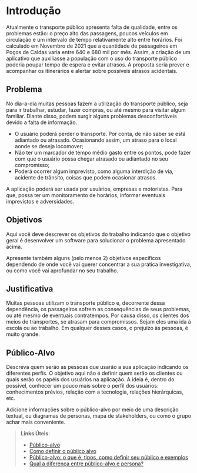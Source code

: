 # Introdução

Atualmente o transporte público apresenta falta de qualidade, entre os problemas estão: o preço alto das passagens, poucos veículos em circulação e um intervalo de tempo relativamente alto entre horários. Foi calculado em Novembro de 2021 que a quantidade de passageiros em Poços de Caldas varia entre 640 e 680 mil por mês. Assim, a criação de um aplicativo que auxiliasse a população com o uso do transporte público poderia poupar tempo de espera e evitar atrasos. A proposta seria prever e acompanhar os itinerários e alertar sobre possíveis atrasos acidentais.

## Problema
No dia-a-dia muitas pessoas fazem a utilização do transporte público, seja para ir trabalhar, estudar, fazer compras, ou até mesmo para visitar algum familiar. Diante disso, podem surgir alguns problemas desconfortáveis devido a falta de informação. 

- O usuário poderá perder o transporte. Por conta, de não saber se está adiantado ou atrasado. Ocasionando assim, um atraso para o local aonde se deseja locomover;
- Não ter um marcador de tempo médio gasto entre os pontos, pode fazer com que o usuário possa chegar atrasado ou adiantado no seu compromisso;
- Poderá ocorrer algum imprevisto, como alguma interdição de via, acidente de trânsito, coisas que podem ocasionar atrasos.

A aplicação poderá ser usada por usuários, empresas e motoristas. Para que, possa ter um monitoramento de horários, informar eventuais imprevistos e adversidades.

## Objetivos

Aqui você deve descrever os objetivos do trabalho indicando que o objetivo geral é desenvolver um software para solucionar o problema apresentado acima. 

Apresente também alguns (pelo menos 2) objetivos específicos dependendo de onde você vai querer concentrar a sua prática investigativa, ou como você vai aprofundar no seu trabalho.
 
## Justificativa

Muitas pessoas utilizam o transporte público e, decorrente dessa dependência, os passageiros sofrem as consequências de seus problemas, ou até mesmo de eventuais contratempos.
Por causa disso, os clientes dos meios de transportes, se atrasam para compromissos. Sejam eles uma ida à escola ou ao trabalho. Em qualquer desses casos, o prejuízo às pessoas, é muito grande.

## Público-Alvo

Descreva quem serão as pessoas que usarão a sua aplicação indicando os diferentes perfis. O objetivo aqui não é definir quem serão os clientes ou quais serão os papéis dos usuários na aplicação. A ideia é, dentro do possível, conhecer um pouco mais sobre o perfil dos usuários: conhecimentos prévios, relação com a tecnologia, relações
hierárquicas, etc.

Adicione informações sobre o público-alvo por meio de uma descrição textual, ou diagramas de personas, mapa de stakeholders, ou como o grupo achar mais conveniente.

> **Links Úteis**:
> - [Público-alvo](https://blog.hotmart.com/pt-br/publico-alvo/)
> - [Como definir o público alvo](https://exame.com/pme/5-dicas-essenciais-para-definir-o-publico-alvo-do-seu-negocio/)
> - [Público-alvo: o que é, tipos, como definir seu público e exemplos](https://klickpages.com.br/blog/publico-alvo-o-que-e/)
> - [Qual a diferença entre público-alvo e persona?](https://rockcontent.com/blog/diferenca-publico-alvo-e-persona/)
